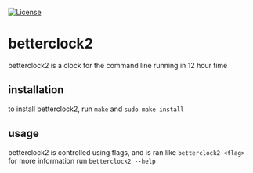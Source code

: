 [![License](https://img.shields.io/badge/License-BSD%203--Clause-blue.svg)](https://opensource.org/licenses/BSD-3-Clause)
# betterclock2
betterclock2 is a clock for the command line running in 12 hour time

## installation
to install betterclock2, run `make` and `sudo make install`

## usage
betterclock2 is controlled using flags, and is ran like `betterclock2 <flag>`
for more information run `betterclock2 --help`
